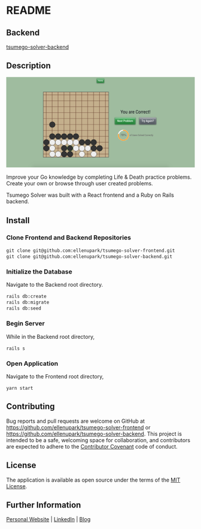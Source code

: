# README

## Backend
[tsumego-solver-backend](https://github.com/ellenupark/tsumego-solver-backend)
<!-- 
## Project Demo

[tsumego-solver.herokuapp](https://tsumego-solver.herokuapp.com/) | [Summary Video](https://www.youtube.com/watch?v=deORxiINv8I) -->

## Description

<img src="./public/images/tsumego-solver.png" width="600">

Improve your Go knowledge by completing Life & Death practice problems. 
Create your own or browse through user created problems.

Tsumego Solver was built with a React frontend and a Ruby on Rails backend.

## Install

### Clone Frontend and Backend Repositories

```shell
git clone git@github.com:ellenupark/tsumego-solver-frontend.git
git clone git@github.com:ellenupark/tsumego-solver-backend.git
```

### Initialize the Database

Navigate to the Backend root directory.

```shell
rails db:create 
rails db:migrate 
rails db:seed
```

### Begin Server

While in the Backend root directory,

```shell
rails s
```

### Open Application
Navigate to the Frontend root directory,

```
yarn start
```

## Contributing
Bug reports and pull requests are welcome on GitHub at https://github.com/ellenupark/tsumego-solver-frontend or https://github.com/ellenupark/tsumego-solver-backend. This project is intended to be a safe, welcoming space for collaboration, and contributors are expected to adhere to the [Contributor Covenant](http://contributor-covenant.org) code of conduct.

## License

The application is available as open source under the terms of the [MIT License](https://opensource.org/licenses/MIT).

## Further Information
[Personal Website](https://ellenupark.github.io) | [LinkedIn](http://www.linkedin.com/in/ellenupark) | [Blog](https://ellen-park.medium.com/)